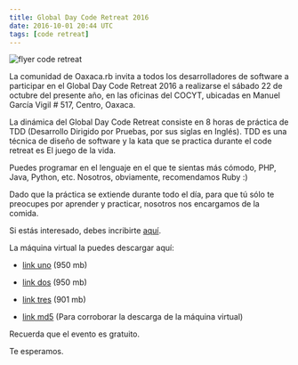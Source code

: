 ```yaml
---
title: Global Day Code Retreat 2016
date: 2016-10-01 20:44 UTC
tags: [code retreat]
---
```


![flyer code retreat](/images/GDCR_2016_Oaxaca_Flyer.jpg)

La comunidad de Oaxaca.rb invita a todos los desarrolladores de software a participar en el Global Day Code Retreat 2016 a realizarse el sábado 22 de octubre del presente año, en las oficinas del COCYT, ubicadas en Manuel García Vigil # 517, Centro, Oaxaca.

La dinámica del Global Day Code Retreat consiste en 8 horas de práctica de TDD (Desarrollo Dirigido por Pruebas, por sus siglas en Inglés). TDD es una técnica de diseño de software y la kata que se practica durante el code retreat es El juego de la vida.

Puedes programar en el lenguaje en el que te sientas más cómodo, PHP, Java, Python, etc. Nosotros, obviamente, recomendamos Ruby :)

Dado que la práctica se extiende durante todo el día, para que tú sólo te preocupes por aprender y practicar, nosotros nos encargamos de la comida.

Si estás interesado, debes incribirte [aquí](http://goo.gl/xU8n3A).

La máquina virtual la puedes descargar aquí:

* [link uno](http://www.mediafire.com/file/lo8y7noekhg319f/oaxacarb.z01) (950 mb)
* [link dos](http://www.mediafire.com/file/8jiov5hxihguot8/oaxacarb.z02) (950 mb)
* [link tres](http://www.mediafire.com/file/pvgzow4bodo5d0j/oaxacarb.zip) (901 mb)

* [link md5](http://www.mediafire.com/file/js8vh64xwma2tws/oaxacarb.md5) (Para corroborar la descarga de la máquina virtual)

Recuerda que el evento es gratuito.

Te esperamos.
